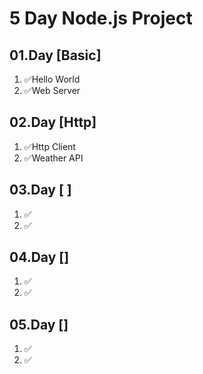 # 5 Day Node.js Project

## 01.Day [Basic]

1. ✅Hello World
2. ✅Web Server

## 02.Day [Http]

1. ✅Http Client
2. ✅Weather API

## 03.Day [ ]

1. ✅
2. ✅

## 04.Day []

1. ✅
2. ✅

## 05.Day []

1. ✅
2. ✅
